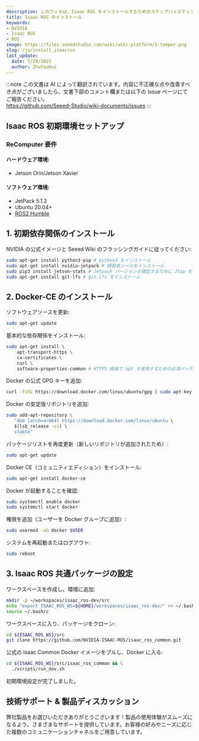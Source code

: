```yaml
---
description: このウィキは、Isaac ROS をインストールするためのステップバイステップガイドを提供します。
title: Isaac ROS のインストール
keywords:
- NVIDIA
- Isaac ROS
- ROS
image: https://files.seeedstudio.com/wiki/wiki-platform/S-tempor.png
slug: /ja/install_isaacros
last_update:
  date: 5/28/2025
  author: ZhuYaoHui
---
```


:::note
この文書は AI によって翻訳されています。内容に不正確な点や改善すべき点がございましたら、文書下部のコメント欄または以下の Issue ページにてご報告ください。  
https://github.com/Seeed-Studio/wiki-documents/issues
:::

## Isaac ROS 初期環境セットアップ

### ReComputer 要件
#### ハードウェア環境:
- Jetson Orin/Jetson Xavier

#### ソフトウェア環境:
- JetPack 5.1.2
- Ubuntu 20.04+
- [ROS2 Humble](/docs/Robotics/Robot_Software/ROS/Install_ROS2_Humble.md)



## 1. 初期依存関係のインストール
NVIDIA の公式イメージと Seeed Wiki のフラッシングガイドに従ってください:
```bash
sudo apt-get install python3-pip # python3 をインストール
sudo apt-get install nvidia-jetpack # 開発者ツールをインストール
sudo pip3 install jetson-stats # Jetpack バージョンを確認するために Jtop をインストール
sudo apt-get install git-lfs # git-lfs をインストール
```


## 2. Docker-CE のインストール
ソフトウェアソースを更新:
```bash
sudo apt-get update
```

基本的な依存関係をインストール:
```bash
sudo apt-get install \
    apt-transport-https \
    ca-certificates \
    curl \
    software-properties-common # HTTPS 経由で apt を使用するための必須パッケージをインストール
```

Docker の公式 GPG キーを追加:
```bash
curl -fsSL https://download.docker.com/linux/ubuntu/gpg | sudo apt-key add -
```

Docker の安定版リポジトリを追加:
```bash
sudo add-apt-repository \
   "deb [arch=arm64] https://download.docker.com/linux/ubuntu \
   $(lsb_release -cs) \
   stable"
```

パッケージリストを再度更新（新しいリポジトリが追加されたため）:
```bash
sudo apt-get update
```

Docker CE（コミュニティエディション）をインストール:
```bash
sudo apt-get install docker-ce
```

Docker が起動することを確認:
```bash
sudo systemctl enable docker
sudo systemctl start docker
```

権限を追加（ユーザーを Docker グループに追加）:
```bash
sudo usermod -aG docker $USER
```

システムを再起動またはログアウト:
```bash
sudo reboot
```


## 3. Isaac ROS 共通パッケージの設定
ワークスペースを作成し、環境に追加:
```bash
mkdir -p ~/workspaces/isaac_ros-dev/src
echo "export ISAAC_ROS_WS=${HOME}/workspaces/isaac_ros-dev/" >> ~/.bashrc
source ~/.bashrc
```

ワークスペースに入り、パッケージをクローン:
```bash
cd ${ISAAC_ROS_WS}/src
git clone https://github.com/NVIDIA-ISAAC-ROS/isaac_ros_common.git
```

公式の Isaac Common Docker イメージをプルし、Docker に入る:
```bash
cd ${ISAAC_ROS_WS}/src/isaac_ros_common && \
  ./scripts/run_dev.sh
```

初期環境設定が完了しました。


## 技術サポート & 製品ディスカッション

弊社製品をお選びいただきありがとうございます！製品の使用体験がスムーズになるよう、さまざまなサポートを提供しています。お客様の好みやニーズに応じた複数のコミュニケーションチャネルをご用意しています。

<div class="button_tech_support_container">
<a href="https://forum.seeedstudio.com/" class="button_forum"></a> 
<a href="https://www.seeedstudio.com/contacts" class="button_email"></a>
</div>

<div class="button_tech_support_container">
<a href="https://discord.gg/eWkprNDMU7" class="button_discord"></a> 
<a href="https://github.com/Seeed-Studio/wiki-documents/discussions/69" class="button_discussion"></a>
</div>